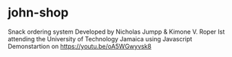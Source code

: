 # john-shop
Snack ordering system
Developed by Nicholas Jumpp & Kimone V. Roper Ist attending the University of Technology Jamaica using Javascript
Demonstartion on https://youtu.be/oA5WGwyvsk8
